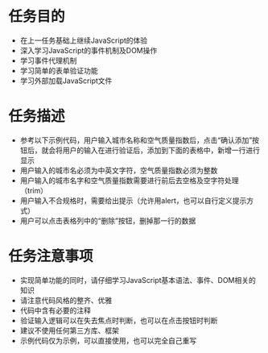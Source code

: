 # 任务目的

- 在上一任务基础上继续JavaScript的体验
- 深入学习JavaScript的事件机制及DOM操作
- 学习事件代理机制
- 学习简单的表单验证功能
- 学习外部加载JavaScript文件

# 任务描述

- 参考以下示例代码，用户输入城市名称和空气质量指数后，点击“确认添加”按钮后，就会将用户的输入在进行验证后，添加到下面的表格中，新增一行进行显示
- 用户输入的城市名必须为中英文字符，空气质量指数必须为整数
- 用户输入的城市名字和空气质量指数需要进行前后去空格及空字符处理（trim）
- 用户输入不合规格时，需要给出提示（允许用alert，也可以自行定义提示方式）
- 用户可以点击表格列中的“删除”按钮，删掉那一行的数据

# 任务注意事项

- 实现简单功能的同时，请仔细学习JavaScript基本语法、事件、DOM相关的知识
- 请注意代码风格的整齐、优雅
- 代码中含有必要的注释
- 验证输入逻辑可以在失去焦点时判断，也可以在点击按钮时判断
- 建议不使用任何第三方库、框架
- 示例代码仅为示例，可以直接使用，也可以完全自己重写

